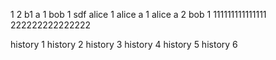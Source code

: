 1
2
b1
a 1
bob 1
    sdf
alice 1
alice a 1
alice a 2
bob 1
111111111111111
222222222222222

history 1
history 2
history 3
history 4
history 5
history 6
